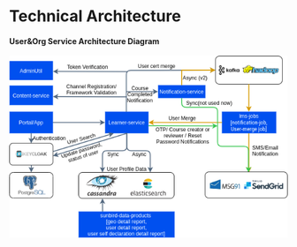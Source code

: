 # Technical Architecture

#### User\&Org Service Architecture Diagram

![](<../../../.gitbook/assets/image (2) (1).png>)
